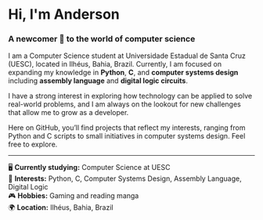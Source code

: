 # Hi, I'm Anderson

### A newcomer 🐣 to the world of computer science

I am a Computer Science student at Universidade Estadual de Santa Cruz (UESC), located in Ilhéus, Bahia, Brazil. Currently, I am focused on expanding my knowledge in **Python**, **C**, and **computer systems design** including **assembly language** and **digital logic circuits**.

I have a strong interest in exploring how technology can be applied to solve real-world problems, and I am always on the lookout for new challenges that allow me to grow as a developer.

Here on GitHub, you’ll find projects that reflect my interests, ranging from Python and C scripts to small initiatives in computer systems design. Feel free to explore.

---
🖥️ **Currently studying:** Computer Science at UESC  
🐍 **Interests:** Python, C, Computer Systems Design, Assembly Language, Digital Logic  
🎮 **Hobbies:** Gaming and reading manga  
🌍 **Location:** Ilhéus, Bahia, Brazil
